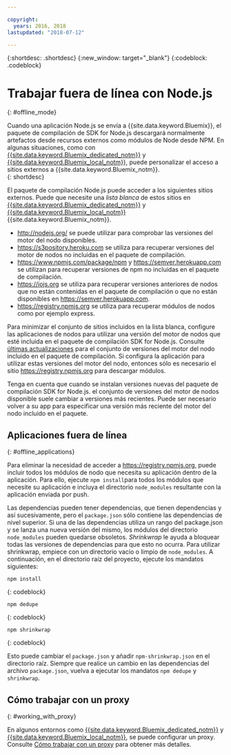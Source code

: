```yaml
---

copyright:
  years: 2016, 2018
lastupdated: "2018-07-12"

---
```


{:shortdesc: .shortdesc}
{:new_window: target="_blank"}
{:codeblock: .codeblock}


# Trabajar fuera de línea con Node.js
{: #offline_mode}

Cuando una aplicación Node.js se envía a {{site.data.keyword.Bluemix}}, el paquete de compilación de SDK for Node.js descargará normalmente artefactos desde recursos externos como módulos de Node desde NPM.  En algunas situaciones, como con [{{site.data.keyword.Bluemix_dedicated_notm}}](/docs/dedicated/index.html#dedicated) y [{{site.data.keyword.Bluemix_local_notm}}](/docs/local/index.html#local), puede personalizar el acceso a sitios externos a {{site.data.keyword.Bluemix_notm}}.  
{: shortdesc}

El paquete de compilación Node.js puede acceder a los siguientes sitios externos. Puede que necesite una *lista blanca* de estos sitios en [{{site.data.keyword.Bluemix_dedicated_notm}}](/docs/dedicated/index.html#dedicated) y [{{site.data.keyword.Bluemix_local_notm}}](/docs/local/index.html#local) {{site.data.keyword.Bluemix_notm}}.

* http://nodejs.org/ se puede utilizar para comprobar las versiones del motor del nodo disponibles.
* https://s3pository.heroku.com se utiliza para recuperar versiones del motor de nodos no incluidas en el paquete de compilación.
*  https://www.npmjs.com/package/npm y https://semver.herokuapp.com se utilizan para recuperar versiones de npm no incluidas en el paquete de compilación.
* https://iojs.org se utiliza para recuperar versiones anteriores de nodos que no están contenidas en el paquete de compilación o que no están disponibles en https://semver.herokuapp.com.
* https://registry.npmjs.org se utiliza para recuperar módulos de nodos como por ejemplo express.

Para minimizar el conjunto de sitios incluidos en la lista blanca, configure las aplicaciones de nodos para utilizar una versión del motor de nodos que esté incluida en el paquete de compilación SDK for Node.js.  Consulte [últimas actualizaciones](./updates.html) para el conjunto de versiones del motor del nodo incluido en el paquete de compilación.  Si configura la aplicación para utilizar estas versiones del motor del nodo, entonces sólo es necesario el sitio https://registry.npmjs.org para descargar módulos.

Tenga en cuenta que cuando se instalan versiones nuevas del paquete de compilación SDK for Node.js. el conjunto de versiones del motor de nodos disponible suele cambiar a versiones más recientes.  Puede ser necesario volver a su app para especificar una versión más reciente del motor del nodo incluido en el paquete.


## Aplicaciones fuera de línea
{: #offline_applications}

Para eliminar la necesidad de acceder a https://registry.npmjs.org, puede incluir todos los módulos de nodo que necesita su aplicación dentro de la aplicación.  Para ello, ejecute `npm install`para todos los módulos que necesite su aplicación e incluya el directorio `node_modules` resultante con la aplicación enviada por push.

Las dependencias pueden tener dependencias, que tienen dependencias y así sucesivamente, pero el `package.json` sólo contiene las dependencias de nivel superior. Si una de las dependencias utiliza un rango del package.json y se lanza una nueva versión del mismo, los módulos del directorio `node_modules` pueden quedarse obsoletos. *Shrinkwrap* le ayuda a bloquear todas las versiones de dependencias para que esto no ocurra.  Para utilizar shrinkwrap, empiece con un directorio vacío o limpio de `node_modules`. A continuación, en el directorio raíz del proyecto, ejecute los mandatos siguientes:

```
npm install
```
{: codeblock}

```
npm dedupe
```
{: codeblock}

```
npm shrinkwrap
```
{: codeblock}

Esto puede cambiar el `package.json` y añadir `npm-shrinkwrap.json` en el directorio raíz.
Siempre que realice un cambio en las dependencias del archivo `package.json`, vuelva a ejecutar los mandatos `npm dedupe` y `shrinkwrap`.

## Cómo trabajar con un proxy
{: #working_with_proxy}

En algunos entornos como [{{site.data.keyword.Bluemix_dedicated_notm}}](/docs/dedicated/index.html#dedicated) y [{{site.data.keyword.Bluemix_local_notm}}](/docs/local/index.html#local), se puede configurar un proxy. Consulte [Cómo trabajar con un proxy](/docs/manageapps/workingWithProxy.html) para obtener más detalles.
